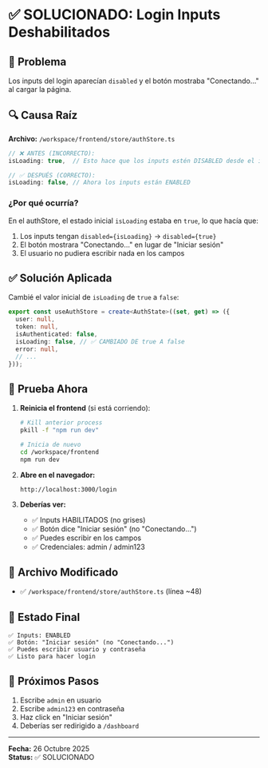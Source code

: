 # ✅ SOLUCIONADO: Login Inputs Deshabilitados

## 🎯 Problema

Los inputs del login aparecían `disabled` y el botón mostraba "Conectando..." al cargar la página.

## 🔍 Causa Raíz

**Archivo:** `/workspace/frontend/store/authStore.ts`

```typescript
// ❌ ANTES (INCORRECTO):
isLoading: true,  // Esto hace que los inputs estén DISABLED desde el inicio

// ✅ DESPUÉS (CORRECTO):
isLoading: false, // Ahora los inputs están ENABLED
```

### ¿Por qué ocurría?

En el authStore, el estado inicial `isLoading` estaba en `true`, lo que hacía que:

1. Los inputs tengan `disabled={isLoading}` → `disabled={true}`
2. El botón mostrara "Conectando..." en lugar de "Iniciar sesión"
3. El usuario no pudiera escribir nada en los campos

## ✅ Solución Aplicada

Cambié el valor inicial de `isLoading` de `true` a `false`:

```typescript
export const useAuthStore = create<AuthState>((set, get) => ({
  user: null,
  token: null,
  isAuthenticated: false,
  isLoading: false, // ✅ CAMBIADO DE true A false
  error: null,
  // ...
}));
```

## 🚀 Prueba Ahora

1. **Reinicia el frontend** (si está corriendo):

   ```bash
   # Kill anterior process
   pkill -f "npm run dev"

   # Inicia de nuevo
   cd /workspace/frontend
   npm run dev
   ```

2. **Abre en el navegador:**

   ```
   http://localhost:3000/login
   ```

3. **Deberías ver:**
   - ✅ Inputs HABILITADOS (no grises)
   - ✅ Botón dice "Iniciar sesión" (no "Conectando...")
   - ✅ Puedes escribir en los campos
   - ✅ Credenciales: admin / admin123

## 📝 Archivo Modificado

- ✅ `/workspace/frontend/store/authStore.ts` (línea ~48)

## 🎯 Estado Final

```
✅ Inputs: ENABLED
✅ Botón: "Iniciar sesión" (no "Conectando...")
✅ Puedes escribir usuario y contraseña
✅ Listo para hacer login
```

## 🔗 Próximos Pasos

1. Escribe `admin` en usuario
2. Escribe `admin123` en contraseña
3. Haz click en "Iniciar sesión"
4. Deberías ser redirigido a `/dashboard`

---

**Fecha:** 26 Octubre 2025  
**Status:** ✅ SOLUCIONADO
